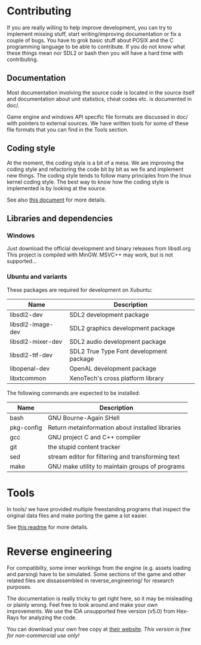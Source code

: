 # Contributing

If you are really willing to help improve development, you can try to implement
missing stuff, start writing/improving documentation or fix a couple of bugs.
You have to grok basic stuff about POSIX and the C programming language to be
able to contribute. If you do not know what these things mean nor SDL2 or bash
then you will have a hard time with contributing.

## Documentation

Most documentation involving the source code is located in the source itself and
documentation about unit statistics, cheat codes etc. is documented in doc/.

Game engine and windows API specific file formats are discussed in doc/ with
pointers to external sources. We have written tools for some of these file
formats that you can find in the Tools section.

## Coding style

At the moment, the coding style is a bit of a mess. We are improving the coding
style and refactoring the code bit by bit as we fix and implement new things.
The coding style tends to follow many principles from the linux kernel coding
style. The best way to know how the coding style is implemented is by looking at
the source.

See also [this document](CODINGSTYLE.md) for more details.

## Libraries and dependencies

### Windows

Just download the official development and binary releases from libsdl.org
This project is compiled with MinGW. MSVC++ may work, but is not supported...

### Ubuntu and variants

These packages are required for development on Xubuntu:

Name              | Description
------------------|----------------------------------------
libsdl2-dev       | SDL2 development package
libsdl2-image-dev | SDL2 graphics development package
libsdl2-mixer-dev | SDL2 audio development package
libsdl2-ttf-dev   | SDL2 True Type Font development package
libopenal-dev     | OpenAL development package
libxtcommon       | XenoTech's cross platform library

The following commands are expected to be installed:

Name        | Description
------------|--------------------------------------------------
bash        | GNU Bourne-Again SHell
pkg-config  | Return metainformation about installed libraries
gcc         | GNU project C and C++ compiler
git         | the stupid content tracker
sed         | stream editor for filtering and transforming text
make        | GNU make utility to maintain groups of programs

# Tools

In tools/ we have provided multiple freestanding programs that inspect the
original data files and make porting the game a lot easier.

See [this readme](tools/README.md) for more details.

# Reverse engineering

For compatibilty, some inner workings from the engine (e.g. assets loading and
parsing) have to be simulated. Some sections of the game and other related files
are dissassembled in reverse_engineering/ for research purposes.

The documentation is really tricky to get right here, so it may be misleading or
plainly wrong. Feel free to look around and make your own improvements. We use
the IDA unsupported free version (v5.0) from Hex-Rays for analyzing the code.

You can download your own free copy at [their website](https://www.hex-rays.com/products/ida/support/download_freeware.shtml).
*This version is free for non-commercial use only!*
